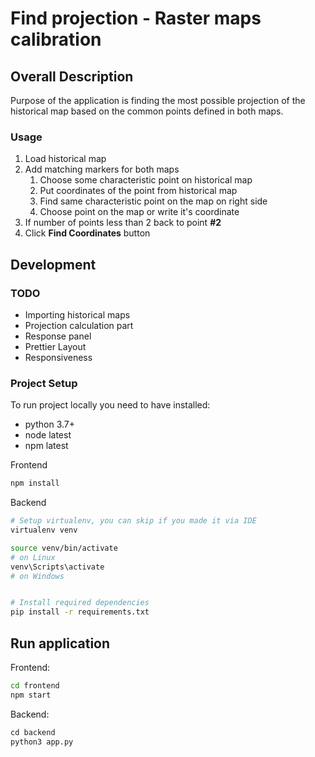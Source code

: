 # Find projection - Raster maps calibration 

## Overall Description

Purpose of the application is finding the most possible 
projection of the historical map based on the common points defined in both maps.

### Usage

1. Load historical map
2. Add matching markers for both maps
    1. Choose some characteristic point on historical map
    1. Put coordinates of the point from historical map
    1. Find same characteristic point on the map on right side
    1. Choose point on the map or write it's coordinate
1. If number of points less than 2 back to point **#2**
1. Click **Find Coordinates** button


## Development

### TODO

- Importing historical maps
- Projection calculation part
- Response panel
- Prettier Layout
- Responsiveness

### Project Setup

To run project locally you need to have installed:
 - python 3.7+
 - node latest
 - npm latest

Frontend

```bash
npm install
```

Backend

```bash
# Setup virtualenv, you can skip if you made it via IDE
virtualenv venv

source venv/bin/activate 
# on Linux
venv\Scripts\activate
# on Windows


# Install required dependencies
pip install -r requirements.txt
```


## Run application

Frontend:

```bash
cd frontend
npm start
```

Backend:

```python
cd backend
python3 app.py
```